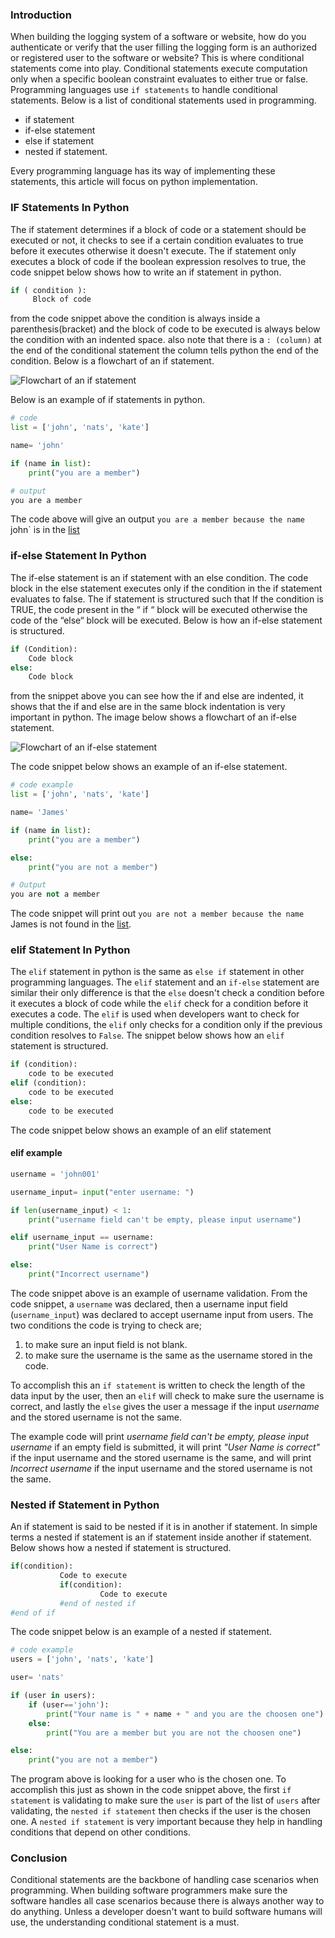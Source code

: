 ### Introduction
When building the logging system of a software or website, how do you authenticate or verify that the user filling the logging form is an authorized or registered user to the software or website? This is where conditional statements come into play.
Conditional statements execute computation only when a specific boolean constraint evaluates to either true or false. Programming languages use `if statements` to handle conditional statements. Below is a list of conditional statements used in programming.
- if statement
- if-else statement
- else if statement
- nested if statement.

Every programming language has its way of implementing these statements, this article will focus on python implementation.

### IF Statements In Python 

The if statement determines if a block of code or a statement should be executed or not, it checks to see if a certain condition evaluates to true before it executes otherwise it doesn't execute. The if statement only executes a block of code if the boolean expression resolves to true, the code snippet below shows how to write an if statement in python.
```python
if ( condition ):
     Block of code
```
from the code snippet above the condition is always inside a parenthesis(bracket) and the block of code to be executed is always below the condition with an indented space. also note that there is a `: (column)` at the end of the conditional statement the column tells python the end of the condition. Below is a flowchart of an if statement.

![Flowchart of an if statement](if.webp)

Below is an example of if statements in python.

```python
# code 
list = ['john', 'nats', 'kate']

name= 'john'

if (name in list):
    print("you are a member")

# output
you are a member

```
The code above will give an output `you are a member because the name `john` is in the [list](https://www.bindlearn.com/post/array/)

### if-else Statement In Python
The if-else statement is an if statement with an else condition. The code block in the else statement executes only if the condition in the if statement evaluates to false. The if statement is structured such that If the condition is TRUE, the code present in the “ if “ block will be executed otherwise the code of the “else“ block will be executed. Below is how an if-else statement is structured.

```python
if (Condition):
    Code block
else:
    Code block
```
from the snippet above you can see how the if and else are indented, it shows that the if and else are in the same block indentation is very important in python. The image below shows a flowchart of an if-else statement.

![Flowchart of an if-else statement](if-else.png)

The code snippet below shows an example of an if-else statement.

```python
# code example
list = ['john', 'nats', 'kate']

name= 'James'

if (name in list):
    print("you are a member")

else:
    print("you are not a member")

# Output
you are not a member
```
The code snippet will print out `you are not a member because the name `James is not found in the [list](https://www.bindlearn.com/post/array/).

### elif Statement In Python 
The `elif` statement in python is the same as `else if` statement in other programming languages. The `elif` statement and an `if-else` statement are similar their only difference is that the `else` doesn't check a condition before it executes a block of code while the `elif` check for a condition before it executes a code. The `elif` is used when developers want to check for multiple conditions, the `elif` only checks for a condition only if the previous condition resolves to `False`. The snippet below shows how an `elif` statement is structured.

```python
if (condition):
    code to be executed
elif (condition):
    code to be executed
else:
    code to be executed
```

The code snippet below shows an example of an elif statement

#### elif example
```python
username = 'john001'

username_input= input("enter username: ")

if len(username_input) < 1:
    print("username field can't be empty, please input username")

elif username_input == username:
    print("User Name is correct")

else:
    print("Incorrect username")

```
The code snippet above is an example of username validation. From the code snippet, a `username` was declared, then a username input field (`username_input`) was declared to accept username input from users. The two conditions the code is trying to check are;

1. to make sure an input field is not blank.
2. to make sure the username is the same as the username stored in the code. 

To accomplish this an `if statement` is written to check the length of the data input by the user, then an `elif` will check to make sure the username is correct, and lastly the `else` gives the user a message if the input *username* and the stored username is not the same.

The example code will print *username field can't be empty, please input username* if an empty field is submitted, it will print *"User Name is correct"* if the input username and the stored username is the same, and will print *Incorrect username* if the input username and the stored username is not the same.

### Nested if Statement in Python
An if statement is said to be nested if it is in another if statement. In simple terms a nested if statement is an if statement inside another if statement. Below shows how a nested if statement is structured.

```python
if(condition):
           Code to execute
           if(condition):
                    Code to execute
           #end of nested if
#end of if
```

The code snippet below is an example of a nested if statement.
```python
# code example
users = ['john', 'nats', 'kate']

user= 'nats'

if (user in users):
    if (user=='john'):
        print("Your name is " + name + " and you are the choosen one")
    else:
        print("You are a member but you are not the choosen one")

else:
    print("you are not a member")

```
The program above is looking for a user who is the chosen one. To accomplish this just as shown in the code snippet above, the first `if statement` is validating to make sure the `user` is part of the list of `users` after validating, the `nested if statement` then checks if the user is the chosen one. A `nested if statement` is very important because they help in handling conditions that depend on other conditions.

### Conclusion
Conditional statements are the backbone of handling case scenarios when programming. When building software programmers make sure the software handles all case scenarios because there is always another way to do anything. Unless a developer doesn't want to build software humans will use, the understanding conditional statement is a must.

